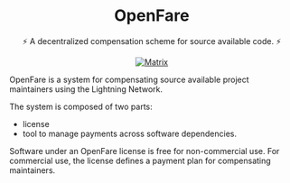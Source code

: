 <h1 align="center">OpenFare</h1>

<p align="center">⚡️ A decentralized compensation scheme for source available code. ⚡️</p>

<p align="center">
  <a href="https://matrix.to/#/#openfare:matrix.org"><img src="https://img.shields.io/matrix/openfare:matrix.org?label=chat&logo=matrix" alt="Matrix"></a>
</p>

OpenFare is a system for compensating source available project maintainers using the Lightning Network.

The system is composed of two parts:

* license
* tool to manage payments across software dependencies.

Software under an OpenFare license is free for non-commercial use. For commercial use, the license defines a payment plan for compensating maintainers.
